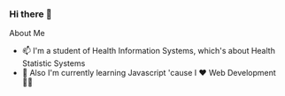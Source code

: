 ### Hi there 👋

About Me

- 📫 I'm a student of Health Information Systems, which's about Health Statistic Systems
- 🌱 Also I'm currently learning Javascript 'cause I ❤ Web Development 🐱‍💻


<!--
**dandurdev/dandurdev** is a ✨ _special_ ✨ repository because its `README.md` (this file) appears on your GitHub profile.

Here are some ideas to get you started:

- 🔭 I’m currently working on ...
- 🌱 I’m currently learning ...
- 👯 I’m looking to collaborate on ...
- 🤔 I’m looking for help with ...
- 💬 Ask me about ...
- 📫 How to reach me: ...
- 😄 Pronouns: ...
- ⚡ Fun fact: ...
-->
